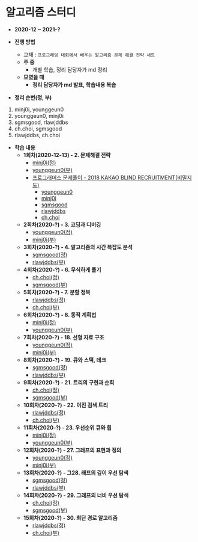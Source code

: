 # 알고리즘 스터디

* **2020-12 ~ 2021-?**
* **진행 방법**
  * 교재 : `프로그래밍 대회에서 배우는 알고리즘 문제 해결 전략 세트`
  * **주 중**
    * 개별 학습, 정리 담당자가 md 정리
  * **모였을 때**
    * **정리 담당자가 md 발표, 학습내용 복습**
    
* **정리 순번(정, 부)**
1. minj0i, younggeun0
2. younggeun0, minj0i
3. sgmsgood, rlawjddbs
4. ch.choi, sgmsgood
5. rlawjddbs, ch.choi

* **학습 내용**
  * **1회차(2020-12-13) - 2. 문제해결 전략**
    * [minj0i(정)](https://github.com/ohbokdong/AlgorithmStudy/blob/main/summary/week1/minj0i.md)
    * [younggeun0(부)](https://github.com/ohbokdong/AlgorithmStudy/blob/main/summary/week1/younggeun0.md)
    * [프로그래머스 문제풀이 - 2018 KAKAO BLIND RECRUITMENT(비밀지도)](https://programmers.co.kr/learn/courses/30/lessons/17681)
      * [younggeun0](https://github.com/ohbokdong/AlgorithmStudy/blob/main/programmers/week1/younggeun0.md)
      * [minj0i](https://github.com/ohbokdong/AlgorithmStudy/blob/main/programmers/week1/minj0i.md)
      * [sgmsgood]()
      * [rlawjddbs](https://github.com/ohbokdong/AlgorithmStudy/blob/main/programmers/week1/rlawjddbs.md)
      * [ch.choi](https://github.com/ohbokdong/AlgorithmStudy/blob/main/programmers/week1/ch.choi.md)
  * **2회차(2020-?) - 3. 코딩과 디버깅**
    * [younggeun0(정)](https://github.com/ohbokdong/AlgorithmStudy/blob/main/summary/week2/younggeun0.md)
    * [minj0i(부)](https://github.com/ohbokdong/AlgorithmStudy/blob/main/summary/week2/minj0i.md)
  * **3회차(2020-?) - 4. 알고리즘의 시간 복잡도 분석**
    * [sgmsgood(정)]()
    * [rlawjddbs(부)]()
  * **4회차(2020-?) - 6. 무식하게 풀기**
    * [ch.choi(정)]()
    * [sgmsgood(부)]()
  * **5회차(2020-?) - 7. 분할 정복**
    * [rlawjddbs(정)]()
    * [ch.choi(부)]()
  * **6회차(2020-?) - 8. 동적 계획법**
    * [minj0i(정)]()
    * [younggeun0(부)]()
  * **7회차(2020-?) - 18. 선형 자료 구조**
    * [younggeun0(정)]()
    * [minj0i(부)]()
  * **8회차(2020-?) - 19. 큐와 스택, 데크**
    * [sgmsgood(정)]()
    * [rlawjddbs(부)]()
  * **9회차(2020-?) - 21. 트리의 구현과 순회**
    * [ch.choi(정)]()    
    * [sgmsgood(부)]()
  * **10회차(2020-?) - 22. 이진 검색 트리**
    * [rlawjddbs(정)]()
    * [ch.choi(부)]()    
  * **11회차(2020-?) - 23. 우선순위 큐와 힙**
    * [minj0i(정)]()
    * [younggeun0(부)]()
  * **12회차(2020-?) - 27. 그래프의 표현과 정의**
    * [younggeun0(정)]()
    * [minj0i(부)]()
  * **13회차(2020-?) - 그28. 래프의 깊이 우선 탐색**
    * [sgmsgood(정)]()
    * [rlawjddbs(부)]()
  * **14회차(2020-?) - 29. 그래프의 너비 우선 탐색**
    * [ch.choi(정)]()    
    * [sgmsgood(부)]()
  * **15회차(2020-?) - 30. 최단 경로 알고리즘**
    * [rlawjddbs(정)]()
    * [ch.choi(부)]()    
